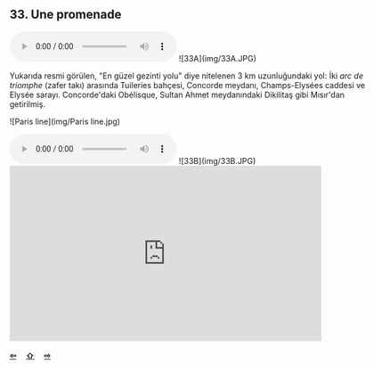 ## 33. Une promenade

  <audio controls>
    <source src="sound/33A.ogg"></source>
  </audio>
![33A](img/33A.JPG)

<style> body { max-width: 650px }</style>

Yukarıda resmi görülen, "En güzel gezinti yolu" diye nitelenen 
3 km uzunluğundaki yol: İki _arc de triomphe_ (zafer takı) arasında 
Tuileries bahçesi, Concorde meydanı, Champs-Elysées caddesi ve 
Elysée sarayı. Concorde'daki Obélisque, Sultan Ahmet meydanındaki 
Dikilitaş gibi Mısır'dan getirilmiş.

![Paris line](img/Paris line.jpg) 

  <audio controls>
    <source src="sound/33B.ogg"></source>
  </audio>
![33B](img/33B.JPG)

<iframe width="560" height="315" src="https://www.youtube.com/embed/DWEsQJAT4xk" frameborder="0" allow="accelerometer; autoplay; encrypted-media; gyroscope; picture-in-picture" allowfullscreen></iframe>

<p style='font-weight:bolder'>
  <a href='32.html' title='Önceki sayfa'>⇦</a>&emsp;
  <a href='..' title='Ana sayfa'>⇧</a>&emsp;
  <a href='34.html' title='Sonraki sayfa'>⇨</a>
</p>
